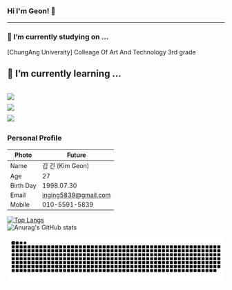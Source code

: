 ### Hi I'm Geon! 👋
---


### 🔭 I’m currently studying on ...
[ChungAng University] Colleage Of Art And Technology 3rd grade
## 🌱 I’m currently learning ... <br>
<img src="https://img.shields.io/badge/Python-999999?style=for-the-badge&logo=Python&logoColor=3776AB"/></a> <br>
<img src="https://img.shields.io/badge/Flutter-999999?style=for-the-badge&logo=Flutter&logoColor=02569B"/></a> <br>
<img src="https://img.shields.io/badge/Mysql-999999?style=for-the-badge&logo=Mysql&logoColor=4479A1"/></a> <br>
---
### Personal Profile  

Photo      | Future
-----------|--------------
Name       | 김 건 (Kim Geon)
Age        | 27
Birth Day  | 1998.07.30
Email      | inging5839@gmail.com
Mobile     | 010-5591-5839


[![Top Langs](https://github-readme-stats-git-masterrstaa-rickstaa.vercel.app/api/top-langs/?username=inging5839&layout=compact)](https://github.com/inging5839/github-readme-stats)<br>
![Anurag's GitHub stats](https://github-readme-stats.vercel.app/api?username=inging5839&show_icons=true&theme=prussian)

![Logo](https://github.com/inging5839/inging5839/blob/main/github-user-contribution.svg)
